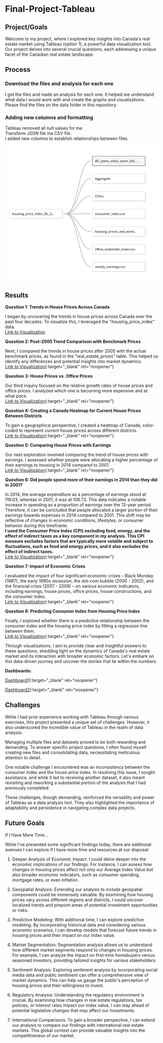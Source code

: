 # Final-Project-Tableau

## Project/Goals

Welcome to my project, where I explored key insights into Canada's real estate market using Tableau (option 1), a powerful data visualization tool. Our project delves into several crucial questions, each addressing a unique facet of the Canadian real estate landscape.

## Process

### Download the files and analysis for each one 

I got the files and made an analysis for each one. It helped me understand what data I would work with and create the graphs and visualizations.  
Please find the files on the data folder in this repository.

### Adding new columns and formatting

Tableau removed all null values for me.  
Transform JSON file ina CSV file.  
I added new columns to establish relationships between files.  
![Image](https://github.com/leoaugusto1976/Final-Project-Tableau/blob/main/relationship.jpg) 

## Results

**Question 1: Trends in House Prices Across Canada**

I began by uncovering the trends in house prices across Canada over the past four decades. To visualize this, I leveraged the "housing_price_index" data.  
<a href="https://public.tableau.com/app/profile/leo.fonseca/viz/Lighthouse-Final-Project/Sheet1" target="_blank" rel="noopener">Link to Visualization</a>

**Question 2: Post-2005 Trend Comparison with Benchmark Prices**

Next, I compared the trends in house prices after 2005 with the actual benchmark prices, as found in the "real_estate_prices" table. This helped us identify any differences and potential insights into market dynamics.  
[Link to Visualization](https://public.tableau.com/app/profile/leo.fonseca/viz/Lighthouse-Final-Project/Sheet2){:target="_blank" rel="noopener"}

**Question 3: House Prices vs. Office Prices**

Our third inquiry focused on the relative growth rates of house prices and office prices. I analyzed which one is becoming more expensive and at what pace.  
[Link to Visualization](https://public.tableau.com/app/profile/leo.fonseca/viz/Lighthouse-Final-Project/Sheet3){:target="_blank" rel="noopener"}

**Question 4: Creating a Canada Heatmap for Current House Prices Between Districts**

To gain a geographical perspective, I created a heatmap of Canada, color-coded to represent current house prices across different districts.  
[Link to Visualization](https://public.tableau.com/app/profile/leo.fonseca/viz/Lighthouse-Final-Project/Sheet4){:target="_blank" rel="noopener"}

**Question 5: Comparing House Prices with Earnings**

Our next exploration involved comparing the trend of house prices with earnings. I assessed whether people were allocating a higher percentage of their earnings to housing in 2014 compared to 2001.  
[Link to Visualization](https://public.tableau.com/app/profile/leo.fonseca/viz/Lighthouse-Final-Project/Sheet5){:target="_blank" rel="noopener"}

**Question 6: Did people spend more of their earnings in 2014 than they did in 2001?**

In 2014, the average expenditure as a percentage of earnings stood at 119.03, whereas in 2001, it was at 106.73. This data indicates a notable increase in spending as a proportion of earnings over the 13-year period. Therefore, it can be concluded that people allocated a larger portion of their earnings towards expenses in 2014 compared to 2001. This shift may be reflective of changes in economic conditions, lifestyles, or consumer behavior during this timeframe.  
**I used the Consumer Price Index (CPI) excluding food, energy, and the effect of indirect taxes as a key component in my analysis. This CPI measure excludes factors that are typically more volatile and subject to fluctuations, such as food and energy prices, and it also excludes the effect of indirect taxes.**  
[Link to Visualization](https://public.tableau.com/app/profile/leo.fonseca/viz/Lighthouse-Final-Project/Sheet6){:target="_blank" rel="noopener"}

**Question 7: Impact of Economic Crises**

I evaluated the impact of four significant economic crises – Black Monday (1987), the early 1990s recession, the dot-com bubble (2000 - 2002), and the financial crisis (2007 - 2009) – on various economic indicators, including earnings, house prices, office prices, house constructions, and the consumer index.  
[Link to Visualization](https://public.tableau.com/app/profile/leo.fonseca/viz/Lighthouse-Final-Project/Sheet7){:target="_blank" rel="noopener"}

**Question 8: Predicting Consumer Index from Housing Price Index**

Finally, I explored whether there is a predictive relationship between the consumer index and the housing price index by fitting a regression line between them.  
[Link to Visualization](https://public.tableau.com/app/profile/leo.fonseca/viz/Lighthouse-Final-Project/Sheet8){:target="_blank" rel="noopener"}

Through visualizations, I aim to provide clear and insightful answers to these questions, shedding light on the dynamics of Canada's real estate market and its interaction with broader economic factors. Let's embark on this data-driven journey and uncover the stories that lie within the numbers.

**Dashboards:**  

[Dashboard1](https://public.tableau.com/app/profile/leo.fonseca/viz/Lighthouse-Final-Project/Dashboard1){:target="_blank" rel="noopener"}  
  
[Dashboard2](https://public.tableau.com/app/profile/leo.fonseca/viz/Lighthouse-Final-Project/Dashboard2){:target="_blank" rel="noopener"}  
  
## Challenges
While I had prior experience working with Tableau through various exercises, this project presented a unique set of challenges. However, it also underscored the incredible value of Tableau in the realm of data analysis.

Managing multiple files and datasets proved to be both rewarding and demanding. To answer specific project questions, I often found myself creating new files and consolidating data, necessitating meticulous attention to detail.

One notable challenge I encountered was an inconsistency between the consumer index and the house price index. In resolving this issue, I sought assistance, and while it led to receiving another dataset, it also meant revisiting and reworking a substantial portion of the analysis that I had previously completed.

These challenges, though demanding, reinforced the versatility and power of Tableau as a data analysis tool. They also highlighted the importance of adaptability and persistence in navigating complex data projects.

## Future Goals
If I Have More Time...

While I've presented some significant findings today, there are additional avenues I can explore if I have more time and resources at our disposal:

1. Deeper Analysis of Economic Impact: I could delve deeper into the economic implications of our findings. For instance, I can assess how changes in housing prices affect not only our Average Index Value but also broader economic indicators, such as consumer spending, mortgage rates, or even inflation.

2. Geospatial Analysis: Extending our analysis to include geospatial components could be immensely valuable. By examining how housing prices vary across different regions and districts, I could uncover localized trends and pinpoint areas of potential investment opportunities or risks.

3. Predictive Modeling: With additional time, I can explore predictive modeling. By incorporating historical data and considering various economic scenarios, I can develop models that forecast future trends in housing prices and their impact on our index value.

4. Market Segmentation: Segmentation analysis allows us to understand how different market segments respond to changes in housing prices. For example, I can analyze the impact on first-time homebuyers versus seasoned investors, providing tailored insights for various stakeholders.

5. Sentiment Analysis: Exploring sentiment analysis by incorporating social media data and public sentiment can offer a comprehensive view of market dynamics. This can help us gauge the public's perception of housing prices and their willingness to invest.

6. Regulatory Analysis: Understanding the regulatory environment is crucial. By examining how changes in real estate regulations, tax policies, or interest rates impact our index value, I can stay ahead of potential legislative changes that may affect our investments.

7. International Comparisons: To gain a broader perspective, I can extend our analysis to compare our findings with international real estate markets. This global context can provide valuable insights into the competitiveness of our market.

